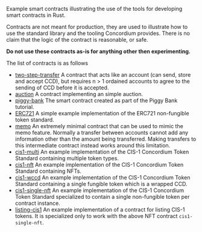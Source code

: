Example smart contracts illustrating the use of the tools for developing smart
contracts in Rust.

Contracts are not meant for production, they are used to illustrate how to use
the standard library and the tooling Concordium provides. There is no claim that
the logic of the contract is reasonable, or safe.

**Do not use these contracts as-is for anything other then experimenting.**

The list of contracts is as follows
- [two-step-transfer](./two-step-transfer) A contract that acts like an account (can send, store and accept CCD),
 but requires n > 1 ordained accounts to agree to the sending of CCD before it is accepted.
- [auction](./auction) A contract implementing an simple auction.
- [piggy-bank](./piggy-bank) The smart contract created as part of the Piggy Bank tutorial.
- [ERC721](./erc721) A simple example implementation of the ERC721 non-fungible token standard.
- [memo](./memo/) An extremely minimal contract that can be used to
  mimic the memo feature. Normally a transfer between accounts cannot add any
  information other than the amount being transferred. Making transfers to this
  intermediate contract instead works around this limitation.
- [cis1-multi](./cis1-multi) An example implementation of the CIS-1 Concordium Token Standard
  containing multiple token types.
- [cis1-nft](./cis1-nft) An example implementation of the CIS-1 Concordium Token Standard
  containing NFTs.
- [cis1-wccd](./cis1-wccd) An example implementation of the CIS-1 Concordium Token Standard
  containing a single fungible token which is a wrapped CCD.
- [cis1-single-nft](./cis1-single-nft) An example implementation of the CIS-1 Concordium Token Standard
  specialized to contain a single non-fungible token per contract instance.
- [listing-cis1](./listing-cis1) An example implementation of a contract for listing CIS-1 tokens. It is specialized only to work with the above NFT contract `cis1-single-nft`.

